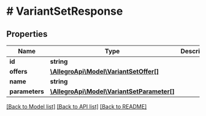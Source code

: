 # # VariantSetResponse

## Properties

Name | Type | Description | Notes
------------ | ------------- | ------------- | -------------
**id** | **string** |  | [optional]
**offers** | [**\AllegroApi\Model\VariantSetOffer[]**](VariantSetOffer.md) |  |
**name** | **string** |  |
**parameters** | [**\AllegroApi\Model\VariantSetParameter[]**](VariantSetParameter.md) |  |

[[Back to Model list]](../../README.md#models) [[Back to API list]](../../README.md#endpoints) [[Back to README]](../../README.md)
